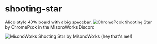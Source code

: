 # shooting-star
Alice-style 40% board with a big spacebar.
![ChromePcok](https://i.imgur.com/oUhxjNu.jpg)
Shooting Star by ChromePcok in the MisonoWorks Discord

![MisonoWorks](https://i.imgur.com/lpcTIRu.jpg)
Shooting Star by MisonoWorks (hey that's me!)
